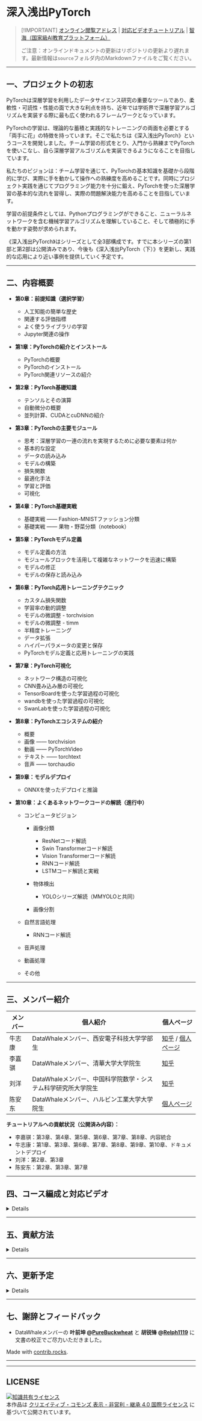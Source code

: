

# 深入浅出PyTorch

> \[!IMPORTANT]
> [オンライン閲覧アドレス](https://datawhalechina.github.io/thorough-pytorch/) | [対応ビデオチュートリアル](https://www.bilibili.com/video/BV1L44y1472Z) | [智海（国家級AI教育プラットフォーム）](https://aiplusx.momodel.cn/classroom/class/664bf5db24cff38ad7d2a20e?activeKey=intro)
>
> ご注意：オンラインドキュメントの更新はリポジトリの更新より遅れます。最新情報は`source`フォルダ内のMarkdownファイルをご覧ください。

---

## 一、プロジェクトの初志

PyTorchは深層学習を利用したデータサイエンス研究の重要なツールであり、柔軟性・可読性・性能の面で大きな利点を持ち、近年では学術界で深層学習アルゴリズムを実装する際に最も広く使われるフレームワークとなっています。

PyTorchの学習は、理論的な蓄積と実践的なトレーニングの両面を必要とする「両手に花」の特徴を持っています。そこで私たちは《深入浅出PyTorch》というコースを開発しました。チーム学習の形式をとり、入門から熟練までPyTorchを使いこなし、自ら深層学習アルゴリズムを実装できるようになることを目指しています。

私たちのビジョンは：チーム学習を通じて、PyTorchの基本知識を基礎から段階的に学び、実際に手を動かして操作への熟練度を高めることです。同時にプロジェクト実践を通じてプログラミング能力を十分に鍛え、PyTorchを使った深層学習の基本的な流れを習得し、実際の問題解決能力を高めることを目指しています。

学習の前提条件としては、Pythonプログラミングができること、ニューラルネットワークを含む機械学習アルゴリズムを理解していること、そして積極的に手を動かす姿勢が求められます。

《深入浅出PyTorch》はシリーズとして全3部構成です。すでに本シリーズの第1部と第2部は公開済みであり、今後も《深入浅出PyTorch（下）》を更新し、実践的な応用により近い事例を提供していく予定です。

---

## 二、内容概要

* **第0章：前提知識（選択学習）**

  * 人工知能の簡単な歴史
  * 関連する評価指標
  * よく使うライブラリの学習
  * Jupyter関連の操作
* **第1章：PyTorchの紹介とインストール**

  * PyTorchの概要
  * PyTorchのインストール
  * PyTorch関連リソースの紹介
* **第2章：PyTorch基礎知識**

  * テンソルとその演算
  * 自動微分の概要
  * 並列計算、CUDAとcuDNNの紹介
* **第3章：PyTorchの主要モジュール**

  * 思考：深層学習の一連の流れを実現するために必要な要素は何か
  * 基本的な設定
  * データの読み込み
  * モデルの構築
  * 損失関数
  * 最適化手法
  * 学習と評価
  * 可視化
* **第4章：PyTorch基礎実戦**

  * 基礎実戦 —— Fashion-MNISTファッション分類
  * 基礎実戦 —— 果物・野菜分類（notebook）
* **第5章：PyTorchモデル定義**

  * モデル定義の方法
  * モジュールブロックを活用して複雑なネットワークを迅速に構築
  * モデルの修正
  * モデルの保存と読み込み
* **第6章：PyTorch応用トレーニングテクニック**

  * カスタム損失関数
  * 学習率の動的調整
  * モデルの微調整 - torchvision
  * モデルの微調整 - timm
  * 半精度トレーニング
  * データ拡張
  * ハイパーパラメータの変更と保存
  * PyTorchモデル定義と応用トレーニングの実践
* **第7章：PyTorch可視化**

  * ネットワーク構造の可視化
  * CNN畳み込み層の可視化
  * TensorBoardを使った学習過程の可視化
  * wandbを使った学習過程の可視化
  * SwanLabを使った学習過程の可視化
* **第8章：PyTorchエコシステムの紹介**

  * 概要
  * 画像 —— torchvision
  * 動画 —— PyTorchVideo
  * テキスト —— torchtext
  * 音声 —— torchaudio
* **第9章：モデルデプロイ**

  * ONNXを使ったデプロイと推論
* **第10章：よくあるネットワークコードの解読（進行中）**

  * コンピュータビジョン

    * 画像分類

      * ResNetコード解読
      * Swin Transformerコード解読
      * Vision Transformerコード解読
      * RNNコード解読
      * LSTMコード解読と実戦
    * 物体検出

      * YOLOシリーズ解読（MMYOLOと共同）
    * 画像分割
  * 自然言語処理

    * RNNコード解読
  * 音声処理
  * 動画処理
  * その他

---

## 三、メンバー紹介

| メンバー | 個人紹介                                | 個人ページ                                                                                |
| ---- | ----------------------------------- | ------------------------------------------------------------------------------------ |
| 牛志康  | DataWhaleメンバー、西安電子科技大学学部生           | [知乎](https://www.zhihu.com/people/obeah-82) / [個人ページ](https://nofish-528.github.io/) |
| 李嘉骐  | DataWhaleメンバー、清華大学大学院生              | [知乎](https://www.zhihu.com/people/li-jia-qi-16-9/posts)                              |
| 刘洋   | DataWhaleメンバー、中国科学院数学・システム科学研究所大学院生 | [知乎](https://www.zhihu.com/people/ming-ren-19-34/asks)                               |
| 陈安东  | DataWhaleメンバー、ハルビン工業大学大学院生          | [個人ページ](https://andongblue.github.io/chenandong.github.io/)                          |

**チュートリアルへの貢献状況（公開済み内容）：**

* 李嘉骐：第3章、第4章、第5章、第6章、第7章、第8章、内容統合
* 牛志康：第1章、第3章、第6章、第7章、第8章、第9章、第10章、ドキュメントデプロイ
* 刘洋：第2章、第3章
* 陈安东：第2章、第3章、第7章

---

## 四、コース編成と対応ビデオ

<details>

一部の章はBilibiliにてライブ講義の録画を視聴可能です（随時更新）：
[https://www.bilibili.com/video/BV1L44y1472Z](https://www.bilibili.com/video/BV1L44y1472Z)

* **コース編成：**
  深入浅出PyTorchは3段階に分かれています：

  1. PyTorch深層学習基礎
  2. PyTorch応用操作
  3. PyTorchケーススタディ

* **使用方法：**
  コース内容はMarkdownまたはJupyter Notebook形式でリポジトリ内に保存されています。理解を深めるために繰り返し読み返すことも大切ですが、最も重要なのは **手を動かして練習すること** です。

* **チーム学習スケジュール：**

  * 第1部：第1章〜第4章（学習期間：10日）
  * 第2部：第5章〜第8章（学習期間：11日）

</details>

---

## 五、貢献方法

<details>

本プロジェクトは`Forking`ワークフローを採用しています。詳細は[Atlassianのドキュメント](https://www.atlassian.com/git/tutorials/comparing-workflows/forking-workflow)をご覧ください。大まかな手順は以下の通りです：

1. GitHubで本リポジトリをFork
2. ForkしたリポジトリをClone
3. `upstream`を設定し、`push`を無効化
4. ブランチを作成して開発（ブランチ名は`lecture{#NO}`、#NOは2桁で指定、例：`lecture07`）
5. PR送信前に元リポジトリと同期し、その後PRを作成

**コマンド例：**

```shell
# fork
# clone
git clone git@github.com:USERNAME/thorough-pytorch.git
# set upstream
git remote add upstream git@github.com:datawhalechina/thorough-pytorch.git
# disable upstream push
git remote set-url --push upstream DISABLE
# verify
git remote -v
# 出力例:
# origin	git@github.com:NoFish-528/thorough-pytorch.git (fetch)
# origin	git@github.com:NoFish-528/thorough-pytorch.git (push)
# upstream	git@github.com:datawhalechina/thorough-pytorch.git (fetch)
# upstream	DISABLE (push)
# 作業開始
git checkout -b lecture07
# 編集してコミットし、push
git push -u origin lecture07
# フォークを最新化
git fetch upstream
git checkout main
git merge upstream/main
# リベースしてforce push
git checkout lecture07
git rebase main
git push -f
```

### Commitメッセージ

コミットメッセージは以下の形式を使用します：
`<type>: <short summary>`

例：

```
<type>: <short summary>
  │            │
  │            └─⫸ 要約は現在形で。先頭は大文字にしない。末尾にピリオドを付けない。
  │
  └─⫸ コミットタイプ: [docs #NO]:others
```

`others`はコース内容に関係しない変更（例：`README.md`の修正や`.gitignore`の調整など）を指します。

</details>

---

## 六、更新予定

<details>

| 内容                   | 更新予定日 | 説明                       |
| -------------------- | ----- | ------------------------ |
| apex                 |       | apexの紹介と使用方法             |
| モデルデプロイ              |       | Flaskを使ったPyTorchモデルのデプロイ |
| TorchScript          |       | TorchScript              |
| 並列学習                 |       | 並列学習                     |
| モデル事前学習 - torchhub   |       | torchhubの紹介と使用方法         |
| 物体検出 - SSD           |       | SSDの紹介と実装                |
| 物体検出 - RCNNシリーズ      |       | Fast-RCNN & Mask-RCNN    |
| 物体検出 - DETR          |       | DETRの実装                  |
| 画像分類 - GoogLeNet     |       | GoogLeNetの紹介と実装          |
| 画像分類 - MobileNetシリーズ |       | MobileNetシリーズの紹介と実装      |
| 画像分類 - GhostNet      |       | GhostNetコード解読            |
| GAN - 手書き数字生成実戦      |       | 数字を生成して可視化               |
| GAN - DCGAN          |       |                          |
| スタイル転送 - StyleGAN    |       |                          |
| 生成ネットワーク - VAE       |       |                          |
| 画像分割 - Deeplabシリーズ   |       | Deeplabシリーズコード解読         |
| NLP - LSTM           |       | LSTMによる感情分析実戦            |
| NLP - Transformer    |       |                          |
| NLP - BERT           |       |                          |
| 動画                   |       | 未定                       |
| 音声                   |       | 未定                       |
| 自作CUDA拡張・演算子         |       |                          |

</details>

---

## 七、謝辞とフィードバック

* DataWhaleメンバーの **叶前坤 @[PureBuckwheat](https://github.com/PureBuckwheat)** と **胡锐锋 @[Relph1119](https://github.com/Relph1119)** に文書の校正でご尽力いただきました。


Made with [contrib.rocks](https://contrib.rocks).

---

---

## LICENSE

<a rel="license" href="http://creativecommons.org/licenses/by-nc-sa/4.0/"><img alt="知識共有ライセンス" style="border-width:0" src="https://img.shields.io/badge/license-CC%20BY--NC--SA%204.0-lightgrey" /></a><br />
本作品は <a rel="license" href="http://creativecommons.org/licenses/by-nc-sa/4.0/">クリエイティブ・コモンズ 表示 - 非営利 - 継承 4.0 国際ライセンス</a> に基づいて公開されています。


